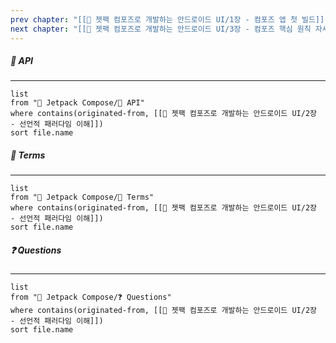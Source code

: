 ```yaml
---
prev chapter: "[[📘 젯팩 컴포즈로 개발하는 안드로이드 UI/1장 - 컴포즈 앱 첫 빌드]]"
next chapter: "[[📘 젯팩 컴포즈로 개발하는 안드로이드 UI/3장 - 컴포즈 핵심 원칙 자세히 알아보기]]"
---
```

##### 🔗 API
---
```dataview
list
from "🎨 Jetpack Compose/🔗 API"
where contains(originated-from, [[📘 젯팩 컴포즈로 개발하는 안드로이드 UI/2장 - 선언적 패러다임 이해]])
sort file.name
```

##### 📔 Terms
---
```dataview
list
from "🎨 Jetpack Compose/📔 Terms"
where contains(originated-from, [[📘 젯팩 컴포즈로 개발하는 안드로이드 UI/2장 - 선언적 패러다임 이해]])
sort file.name
```

##### ❓ Questions
---
```dataview
list
from "🎨 Jetpack Compose/❓ Questions"
where contains(originated-from, [[📘 젯팩 컴포즈로 개발하는 안드로이드 UI/2장 - 선언적 패러다임 이해]])
sort file.name
```
